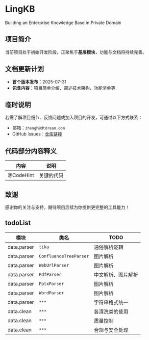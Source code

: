 # LingKB
Building an Enterprise Knowledge Base in Private Domain

## 项目简介  
当前项目处于初始开发阶段，正聚焦于**基层模块**，功能与文档将持续完善。  

## 文档更新计划  
- **首个版本发布**：2025-07-31  
- **包含内容**：项目简单介绍、简述技术架构、功能清单等  

## 临时说明  
若需了解项目细节、反馈问题或加入项目的开发，可通过以下方式联系：  
- 邮箱：`zhengh@dtdream.com`
- GitHub Issues：[仓库链接](https://github.com/ShiPotian89/LingKB/issues)

## 代码部分内容释义
| 内容                | 说明                          |
|---------------------|------------------------------|
| @CodeHint           | 关键的代码                    |

## 致谢  
感谢你的关注与支持，期待项目后续为你提供更完整的工具能力！

## todoList
| 模块                | 类名                          | TODO                |
|---------------------|-------------------------------|---------------------|
| data.parser         | `tika`                        | 通俗解析逻辑         |
| data.parser         | `ConfluenceTreeParser`        | 图片解析            |
| data.parser         | `WebUrlParser`                | 图片解析            |
| data.parser         | `PdfParser`                   | 中文解析、图片解析   |
| data.parser         | `PptxParser`                  | 图片解析            |
| data.parser         | `WordParser`                  | 图片解析            |
| data.parser         | `***`                         | 字符串格式统一       |
| data.clean          | `***`                         | 各清洗类的使用       |
| data.clean          | `***`                         | 质量控制            |
| data.clean          | `***`                         | 合规与安全处理       |
